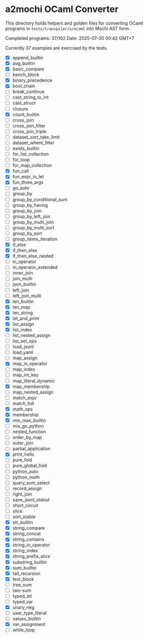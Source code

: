 # a2mochi OCaml Converter

This directory holds helpers and golden files for converting OCaml programs in `tests/transpiler/x/ocaml` into Mochi AST form.

Completed programs: 37/102
Date: 2025-07-30 00:42 GMT+7

Currently 37 examples are exercised by the tests.

- [x] append_builtin
- [x] avg_builtin
- [x] basic_compare
- [ ] bench_block
- [x] binary_precedence
- [x] bool_chain
- [ ] break_continue
- [ ] cast_string_to_int
- [ ] cast_struct
- [ ] closure
- [x] count_builtin
- [ ] cross_join
- [ ] cross_join_filter
- [ ] cross_join_triple
- [ ] dataset_sort_take_limit
- [ ] dataset_where_filter
- [ ] exists_builtin
- [ ] for_list_collection
- [ ] for_loop
- [ ] for_map_collection
- [x] fun_call
- [x] fun_expr_in_let
- [x] fun_three_args
- [ ] go_auto
- [ ] group_by
- [ ] group_by_conditional_sum
- [ ] group_by_having
- [ ] group_by_join
- [ ] group_by_left_join
- [ ] group_by_multi_join
- [ ] group_by_multi_sort
- [ ] group_by_sort
- [ ] group_items_iteration
- [x] if_else
- [x] if_then_else
- [x] if_then_else_nested
- [ ] in_operator
- [ ] in_operator_extended
- [ ] inner_join
- [ ] join_multi
- [ ] json_builtin
- [ ] left_join
- [ ] left_join_multi
- [x] len_builtin
- [x] len_map
- [x] len_string
- [x] let_and_print
- [x] list_assign
- [x] list_index
- [ ] list_nested_assign
- [ ] list_set_ops
- [ ] load_jsonl
- [ ] load_yaml
- [ ] map_assign
- [x] map_in_operator
- [ ] map_index
- [ ] map_int_key
- [ ] map_literal_dynamic
- [x] map_membership
- [ ] map_nested_assign
- [ ] match_expr
- [ ] match_full
- [x] math_ops
- [x] membership
- [x] min_max_builtin
- [ ] mix_go_python
- [ ] nested_function
- [ ] order_by_map
- [ ] outer_join
- [ ] partial_application
- [x] print_hello
- [ ] pure_fold
- [ ] pure_global_fold
- [ ] python_auto
- [ ] python_math
- [ ] query_sum_select
- [ ] record_assign
- [ ] right_join
- [ ] save_jsonl_stdout
- [ ] short_circuit
- [ ] slice
- [ ] sort_stable
- [x] str_builtin
- [x] string_compare
- [x] string_concat
- [x] string_contains
- [x] string_in_operator
- [x] string_index
- [x] string_prefix_slice
- [x] substring_builtin
- [x] sum_builtin
- [x] tail_recursion
- [x] test_block
- [ ] tree_sum
- [ ] two-sum
- [ ] typed_let
- [ ] typed_var
- [x] unary_neg
- [ ] user_type_literal
- [ ] values_builtin
- [x] var_assignment
- [ ] while_loop
